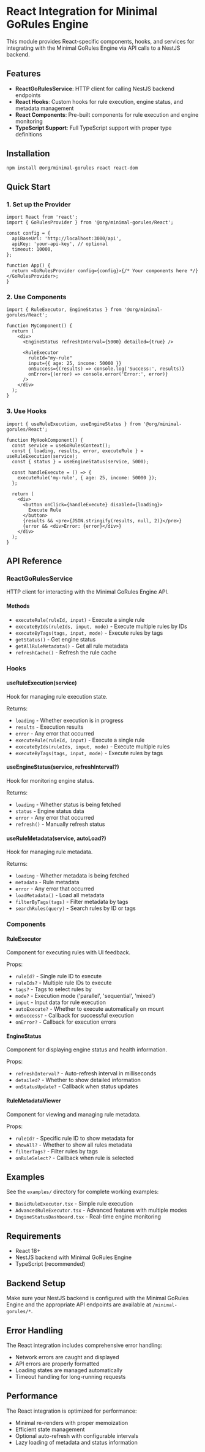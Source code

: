 # React Integration for Minimal GoRules Engine

This module provides React-specific components, hooks, and services for integrating with the Minimal GoRules Engine via API calls to a NestJS backend.

## Features

- **ReactGoRulesService**: HTTP client for calling NestJS backend endpoints
- **React Hooks**: Custom hooks for rule execution, engine status, and metadata management
- **React Components**: Pre-built components for rule execution and engine monitoring
- **TypeScript Support**: Full TypeScript support with proper type definitions

## Installation

```bash
npm install @org/minimal-gorules react react-dom
```

## Quick Start

### 1. Set up the Provider

```tsx
import React from 'react';
import { GoRulesProvider } from '@org/minimal-gorules/React';

const config = {
  apiBaseUrl: 'http://localhost:3000/api',
  apiKey: 'your-api-key', // optional
  timeout: 10000,
};

function App() {
  return <GoRulesProvider config={config}>{/* Your components here */}</GoRulesProvider>;
}
```

### 2. Use Components

```tsx
import { RuleExecutor, EngineStatus } from '@org/minimal-gorules/React';

function MyComponent() {
  return (
    <div>
      <EngineStatus refreshInterval={5000} detailed={true} />

      <RuleExecutor
        ruleId="my-rule"
        input={{ age: 25, income: 50000 }}
        onSuccess={(results) => console.log('Success:', results)}
        onError={(error) => console.error('Error:', error)}
      />
    </div>
  );
}
```

### 3. Use Hooks

```tsx
import { useRuleExecution, useEngineStatus } from '@org/minimal-gorules/React';

function MyHookComponent() {
  const service = useGoRulesContext();
  const { loading, results, error, executeRule } = useRuleExecution(service);
  const { status } = useEngineStatus(service, 5000);

  const handleExecute = () => {
    executeRule('my-rule', { age: 25, income: 50000 });
  };

  return (
    <div>
      <button onClick={handleExecute} disabled={loading}>
        Execute Rule
      </button>
      {results && <pre>{JSON.stringify(results, null, 2)}</pre>}
      {error && <div>Error: {error}</div>}
    </div>
  );
}
```

## API Reference

### ReactGoRulesService

HTTP client for interacting with the Minimal GoRules Engine API.

#### Methods

- `executeRule(ruleId, input)` - Execute a single rule
- `executeByIds(ruleIds, input, mode)` - Execute multiple rules by IDs
- `executeByTags(tags, input, mode)` - Execute rules by tags
- `getStatus()` - Get engine status
- `getAllRuleMetadata()` - Get all rule metadata
- `refreshCache()` - Refresh the rule cache

### Hooks

#### useRuleExecution(service)

Hook for managing rule execution state.

Returns:

- `loading` - Whether execution is in progress
- `results` - Execution results
- `error` - Any error that occurred
- `executeRule(ruleId, input)` - Execute a single rule
- `executeByIds(ruleIds, input, mode)` - Execute multiple rules
- `executeByTags(tags, input, mode)` - Execute rules by tags

#### useEngineStatus(service, refreshInterval?)

Hook for monitoring engine status.

Returns:

- `loading` - Whether status is being fetched
- `status` - Engine status data
- `error` - Any error that occurred
- `refresh()` - Manually refresh status

#### useRuleMetadata(service, autoLoad?)

Hook for managing rule metadata.

Returns:

- `loading` - Whether metadata is being fetched
- `metadata` - Rule metadata
- `error` - Any error that occurred
- `loadMetadata()` - Load all metadata
- `filterByTags(tags)` - Filter metadata by tags
- `searchRules(query)` - Search rules by ID or tags

### Components

#### RuleExecutor

Component for executing rules with UI feedback.

Props:

- `ruleId?` - Single rule ID to execute
- `ruleIds?` - Multiple rule IDs to execute
- `tags?` - Tags to select rules by
- `mode?` - Execution mode ('parallel', 'sequential', 'mixed')
- `input` - Input data for rule execution
- `autoExecute?` - Whether to execute automatically on mount
- `onSuccess?` - Callback for successful execution
- `onError?` - Callback for execution errors

#### EngineStatus

Component for displaying engine status and health information.

Props:

- `refreshInterval?` - Auto-refresh interval in milliseconds
- `detailed?` - Whether to show detailed information
- `onStatusUpdate?` - Callback when status updates

#### RuleMetadataViewer

Component for viewing and managing rule metadata.

Props:

- `ruleId?` - Specific rule ID to show metadata for
- `showAll?` - Whether to show all rules metadata
- `filterTags?` - Filter rules by tags
- `onRuleSelect?` - Callback when rule is selected

## Examples

See the `examples/` directory for complete working examples:

- `BasicRuleExecutor.tsx` - Simple rule execution
- `AdvancedRuleExecutor.tsx` - Advanced features with multiple modes
- `EngineStatusDashboard.tsx` - Real-time engine monitoring

## Requirements

- React 18+
- NestJS backend with Minimal GoRules Engine
- TypeScript (recommended)

## Backend Setup

Make sure your NestJS backend is configured with the Minimal GoRules Engine and the appropriate API endpoints are available at `/minimal-gorules/*`.

## Error Handling

The React integration includes comprehensive error handling:

- Network errors are caught and displayed
- API errors are properly formatted
- Loading states are managed automatically
- Timeout handling for long-running requests

## Performance

The React integration is optimized for performance:

- Minimal re-renders with proper memoization
- Efficient state management
- Optional auto-refresh with configurable intervals
- Lazy loading of metadata and status information
